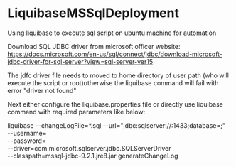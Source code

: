 # LiquibaseMSSqlDeployment

Using liquibase to execute sql script on ubuntu machine for automation 

Download SQL JDBC driver from microsoft officer website: https://docs.microsoft.com/en-us/sql/connect/jdbc/download-microsoft-jdbc-driver-for-sql-server?view=sql-server-ver15

The jdfc driver file needs to moved to home directory of user path (who will execute the script or root)otherwise the liquibase command will fail with error "driver not found"

Next either configure the liquibase.properties file or directly use liquibase command with required parameters like below:

liquibase --changeLogFile=*.sql --url="jdbc:sqlserver://<SQL-URL>:1433;database=<dbname>;" \
--username=<username> \
--password=<password> \
--driver=com.microsoft.sqlserver.jdbc.SQLServerDriver \
--classpath=mssql-jdbc-9.2.1.jre8.jar generateChangeLog
